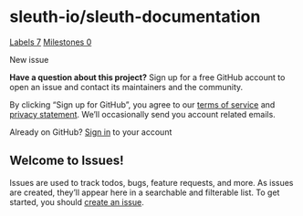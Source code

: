 # sleuth-io/sleuth-documentation

 [Labels 7](sleuth-io-sleuth-documentation-10.md) [Milestones 0](https://github.com/sleuth-io/sleuth-documentation/milestones)

 New issue

 **Have a question about this project?** Sign up for a free GitHub account to open an issue and contact its maintainers and the community.

By clicking “Sign up for GitHub”, you agree to our [terms of service](https://help.github.com/terms) and [privacy statement](https://help.github.com/privacy). We’ll occasionally send you account related emails.

 Already on GitHub? [Sign in](https://github.com/login?return_to=%2Fsleuth-io%2Fsleuth-documentation%2Fissues%2Fnew) to your account

## Welcome to Issues!

Issues are used to track todos, bugs, feature requests, and more. As issues are created, they’ll appear here in a searchable and filterable list. To get started, you should [create an issue](https://github.com/sleuth-io/sleuth-documentation/issues/new).

